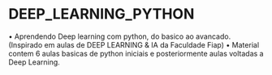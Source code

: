 # DEEP_LEARNING_PYTHON

• Aprendendo Deep learning com python, do basico ao avancado.  
(Inspirado em aulas de DEEP LEARNING & IA da Faculdade Fiap)
• Material contem 6 aulas basicas de python iniciais e posteriormente aulas voltadas a Deep Learning.


